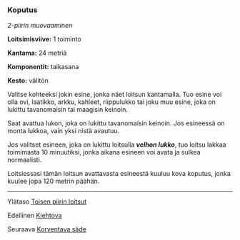 ### Koputus

*2-piirin muovaaminen*

**Loitsimisviive:** 1 toiminto

**Kantama:** 24 metriä

**Komponentit:** taikasana

**Kesto:** välitön

Valitse kohteeksi jokin esine, jonka näet loitsun kantamalla. Tuo esine voi olla ovi, laatikko, arkku, kahleet, riippulukko tai joku muu esine, joka on lukittu tavanomaisin tai maagisin keinoin.

Saat avattua lukon, joka on lukittu tavanomaisin keinoin. Jos esineessä on monta lukkoa, vain yksi nistä avautuu.

Jos valitset esineen, joka on lukittu loitsulla ***velhon lukko***, tuo loitsu lakkaa toimimasta 10 minuutiksi, jonka aikana esineen voi avata ja sulkea normaalisti.

Loitsiessasi tämän loitsun avattavasta esineestä kuuluu kova koputus, jonka kuulee jopa 120 metrin päähän.

----

Ylätaso [Toisen piirin loitsut](2_piirin_loitsut.md)

Edellinen [Kiehtova](Kiehtova.md)

Seuraava [Korventava säde](Korventava_säde.md)

